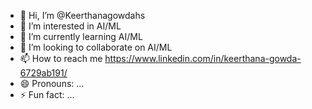 - 👋 Hi, I’m @Keerthanagowdahs
- 👀 I’m interested in AI/ML
- 🌱 I’m currently learning AI/ML
- 💞️ I’m looking to collaborate on AI/ML
- 📫 How to reach me https://www.linkedin.com/in/keerthana-gowda-6729ab191/
- 😄 Pronouns: ...
- ⚡ Fun fact: ...

<!---
Keerthanagowdahs/Keerthanagowdahs is a ✨ special ✨ repository because its `README.md` (this file) appears on your GitHub profile.
You can click the Preview link to take a look at your changes.
--->
